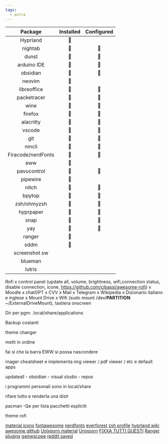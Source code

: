 ```yaml
---
tags:
  - extra
---
```


|      Package       | Installed | Configured |
|:------------------:|:---------:|:----------:|
|      Hyprland      |          |            |
|      nightab       |          |           |
|       dunst        |          |           |
|    arduino IDE     |          |           |
|      obsidian      |          |           |
|       neovim       |          |            |
|    libreoffice     |          |           |
|    packetracer     |          |           |
|        wine        |          |           |
|      firefox       |          |           |
|     alacritty      |          |           |
|       vscode       |          |           |
|        git         |          |           |
|       nmcli        |          |           |
| Firacode/nerdFonts |          |           |
|        eww         |          |            |
|    pavucontrol     |          |           |
|      pipewire      |          |            |
|       nitch        |          |           |
|       bpytop       |          |           |
|    zsh/ohmyzsh     |          |           |
|     hyprpaper      |          |           |
|        snap        |          |           |
|        yay         |          |           |
|       ranger       |          |            |
|        sddm        |          |            |
|   screenshot sw    |           |            |
|      blueman       |           |            |
|       lutris       |           |            |

Rofi x control panel (update all, volume, brightness, wifi,connection status, disable connection, icone, https://github.com/cjbassi/awesome-rofi) x Moodle x chatGPT x CVV x Mail x Telegram x Wikipedia x Dizionario italiano e inglese x Mount Drive x Wifi (sudo mount /dev/****PARTITION**** ~/ExternalDriveMount), tastiera onscreen

Dir per pgm: .local/share/applications

Backup costanti

theme changer

metti in ordine

fai si che la barra EWW si possa nascondere

rnager cheatsheet e implementa img viewer / pdf viewer / etc 
e default apps

updateall - obsidian - visual studio - repos

i programmi personali sono in local/share

rifare tutto e renderla una distr

pacman -Qe per lista pacchetti espliciti

theme rofi

[material icons](https://pictogrammers.com/library/mdi/)
[fontawesome](https://fontawesome.com/icons/lightbulb?f=classic&s=regular)
[nerdfonts](https://www.nerdfonts.com/cheat-sheet)
[everforest](https://github.com/sainnhe/everforest/tree/master/)
[zsh profile](https://www.reddit.com/r/zsh/comments/fjcd35/theres_no_zprofile_file_in_my_home_directory_in/)
[hyprland wiki](https://wiki.hyprland.org/)
[awesome github](https://github.com/topics/awesome)
[Unixporn material](https://www.reddit.com/r/unixporn/?f=flair_name%3A%22Material%22)
[Unixporn](https://www.reddit.com/r/unixporn/)
[FIXXA TUTTI QUESTI](https://wiki.hyprland.org/FAQ/)
[Ranger plugins](https://github.com/topics/ranger-plugin)
[gamescope](https://www.youtube.com/watch?v=36K7Y-t1658&ab_channel=LinuxGameCast)
[reddit saved](https://www.reddit.com/user/capntiz/saved/)
